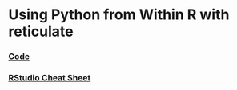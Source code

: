 # Using Python from Within R with reticulate

### [Code](using_reticulate_for_web_scraping_code.md)

### [RStudio Cheat Sheet](https://github.com/rstudio/cheatsheets/raw/master/reticulate.pdf)

